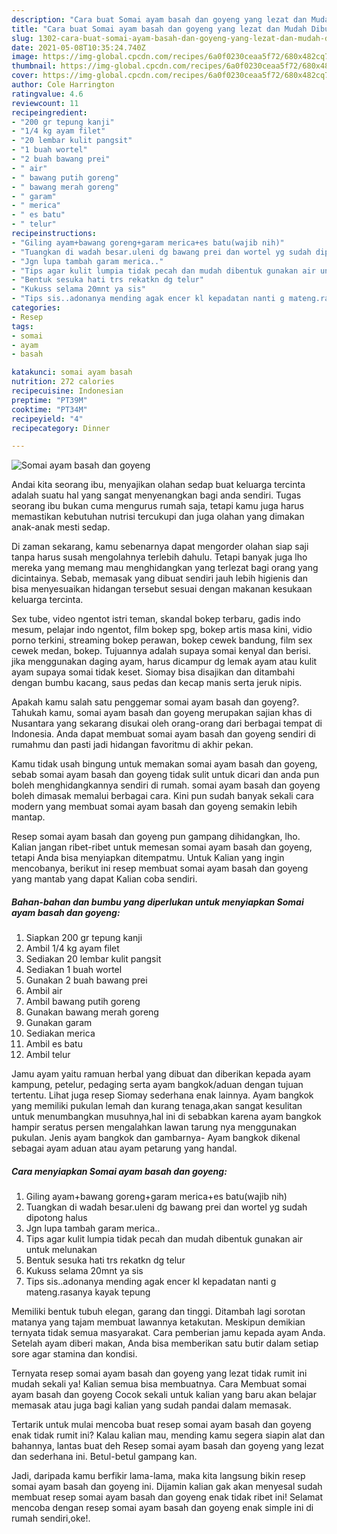 ```yaml
---
description: "Cara buat Somai ayam basah dan goyeng yang lezat dan Mudah Dibuat"
title: "Cara buat Somai ayam basah dan goyeng yang lezat dan Mudah Dibuat"
slug: 1302-cara-buat-somai-ayam-basah-dan-goyeng-yang-lezat-dan-mudah-dibuat
date: 2021-05-08T10:35:24.740Z
image: https://img-global.cpcdn.com/recipes/6a0f0230ceaa5f72/680x482cq70/somai-ayam-basah-dan-goyeng-foto-resep-utama.jpg
thumbnail: https://img-global.cpcdn.com/recipes/6a0f0230ceaa5f72/680x482cq70/somai-ayam-basah-dan-goyeng-foto-resep-utama.jpg
cover: https://img-global.cpcdn.com/recipes/6a0f0230ceaa5f72/680x482cq70/somai-ayam-basah-dan-goyeng-foto-resep-utama.jpg
author: Cole Harrington
ratingvalue: 4.6
reviewcount: 11
recipeingredient:
- "200 gr tepung kanji"
- "1/4 kg ayam filet"
- "20 lembar kulit pangsit"
- "1 buah wortel"
- "2 buah bawang prei"
- " air"
- " bawang putih goreng"
- " bawang merah goreng"
- " garam"
- " merica"
- " es batu"
- " telur"
recipeinstructions:
- "Giling ayam+bawang goreng+garam merica+es batu(wajib nih)"
- "Tuangkan di wadah besar.uleni dg bawang prei dan wortel yg sudah dipotong halus"
- "Jgn lupa tambah garam merica.."
- "Tips agar kulit lumpia tidak pecah dan mudah dibentuk gunakan air untuk melunakan"
- "Bentuk sesuka hati trs rekatkn dg telur"
- "Kukuss selama 20mnt ya sis"
- "Tips sis..adonanya mending agak encer kl kepadatan nanti g mateng.rasanya kayak tepung"
categories:
- Resep
tags:
- somai
- ayam
- basah

katakunci: somai ayam basah 
nutrition: 272 calories
recipecuisine: Indonesian
preptime: "PT39M"
cooktime: "PT34M"
recipeyield: "4"
recipecategory: Dinner

---
```



![Somai ayam basah dan goyeng](https://img-global.cpcdn.com/recipes/6a0f0230ceaa5f72/680x482cq70/somai-ayam-basah-dan-goyeng-foto-resep-utama.jpg)

Andai kita seorang ibu, menyajikan olahan sedap buat keluarga tercinta adalah suatu hal yang sangat menyenangkan bagi anda sendiri. Tugas seorang ibu bukan cuma mengurus rumah saja, tetapi kamu juga harus memastikan kebutuhan nutrisi tercukupi dan juga olahan yang dimakan anak-anak mesti sedap.

Di zaman  sekarang, kamu sebenarnya dapat mengorder olahan siap saji tanpa harus susah mengolahnya terlebih dahulu. Tetapi banyak juga lho mereka yang memang mau menghidangkan yang terlezat bagi orang yang dicintainya. Sebab, memasak yang dibuat sendiri jauh lebih higienis dan bisa menyesuaikan hidangan tersebut sesuai dengan makanan kesukaan keluarga tercinta. 

Sex tube, video ngentot istri teman, skandal bokep terbaru, gadis indo mesum, pelajar indo ngentot, film bokep spg, bokep artis masa kini, vidio porno terkini, streaming bokep perawan, bokep cewek bandung, film sex cewek medan, bokep. Tujuannya adalah supaya somai kenyal dan berisi. jika menggunakan daging ayam, harus dicampur dg lemak ayam atau kulit ayam supaya somai tidak keset. Siomay bisa disajikan dan ditambahi dengan bumbu kacang, saus pedas dan kecap manis serta jeruk nipis.

Apakah kamu salah satu penggemar somai ayam basah dan goyeng?. Tahukah kamu, somai ayam basah dan goyeng merupakan sajian khas di Nusantara yang sekarang disukai oleh orang-orang dari berbagai tempat di Indonesia. Anda dapat membuat somai ayam basah dan goyeng sendiri di rumahmu dan pasti jadi hidangan favoritmu di akhir pekan.

Kamu tidak usah bingung untuk memakan somai ayam basah dan goyeng, sebab somai ayam basah dan goyeng tidak sulit untuk dicari dan anda pun boleh menghidangkannya sendiri di rumah. somai ayam basah dan goyeng boleh dimasak memalui berbagai cara. Kini pun sudah banyak sekali cara modern yang membuat somai ayam basah dan goyeng semakin lebih mantap.

Resep somai ayam basah dan goyeng pun gampang dihidangkan, lho. Kalian jangan ribet-ribet untuk memesan somai ayam basah dan goyeng, tetapi Anda bisa menyiapkan ditempatmu. Untuk Kalian yang ingin mencobanya, berikut ini resep membuat somai ayam basah dan goyeng yang mantab yang dapat Kalian coba sendiri.

<!--inarticleads1-->

##### Bahan-bahan dan bumbu yang diperlukan untuk menyiapkan Somai ayam basah dan goyeng:

1. Siapkan 200 gr tepung kanji
1. Ambil 1/4 kg ayam filet
1. Sediakan 20 lembar kulit pangsit
1. Sediakan 1 buah wortel
1. Gunakan 2 buah bawang prei
1. Ambil  air
1. Ambil  bawang putih goreng
1. Gunakan  bawang merah goreng
1. Gunakan  garam
1. Sediakan  merica
1. Ambil  es batu
1. Ambil  telur


Jamu ayam yaitu ramuan herbal yang dibuat dan diberikan kepada ayam kampung, petelur, pedaging serta ayam bangkok/aduan dengan tujuan tertentu. Lihat juga resep Siomay sederhana enak lainnya. Ayam bangkok yang memiliki pukulan lemah dan kurang tenaga,akan sangat kesulitan untuk menumbangkan musuhnya,hal ini di sebabkan karena ayam bangkok hampir seratus persen mengalahkan lawan tarung nya menggunakan pukulan. Jenis ayam bangkok dan gambarnya- Ayam bangkok dikenal sebagai ayam aduan atau ayam petarung yang handal. 

<!--inarticleads2-->

##### Cara menyiapkan Somai ayam basah dan goyeng:

1. Giling ayam+bawang goreng+garam merica+es batu(wajib nih)
1. Tuangkan di wadah besar.uleni dg bawang prei dan wortel yg sudah dipotong halus
1. Jgn lupa tambah garam merica..
1. Tips agar kulit lumpia tidak pecah dan mudah dibentuk gunakan air untuk melunakan
1. Bentuk sesuka hati trs rekatkn dg telur
1. Kukuss selama 20mnt ya sis
1. Tips sis..adonanya mending agak encer kl kepadatan nanti g mateng.rasanya kayak tepung


Memiliki bentuk tubuh elegan, garang dan tinggi. Ditambah lagi sorotan matanya yang tajam membuat lawannya ketakutan. Meskipun demikian ternyata tidak semua masyarakat. Cara pemberian jamu kepada ayam Anda. Setelah ayam diberi makan, Anda bisa memberikan satu butir dalam setiap sore agar stamina dan kondisi. 

Ternyata resep somai ayam basah dan goyeng yang lezat tidak rumit ini mudah sekali ya! Kalian semua bisa membuatnya. Cara Membuat somai ayam basah dan goyeng Cocok sekali untuk kalian yang baru akan belajar memasak atau juga bagi kalian yang sudah pandai dalam memasak.

Tertarik untuk mulai mencoba buat resep somai ayam basah dan goyeng enak tidak rumit ini? Kalau kalian mau, mending kamu segera siapin alat dan bahannya, lantas buat deh Resep somai ayam basah dan goyeng yang lezat dan sederhana ini. Betul-betul gampang kan. 

Jadi, daripada kamu berfikir lama-lama, maka kita langsung bikin resep somai ayam basah dan goyeng ini. Dijamin kalian gak akan menyesal sudah membuat resep somai ayam basah dan goyeng enak tidak ribet ini! Selamat mencoba dengan resep somai ayam basah dan goyeng enak simple ini di rumah sendiri,oke!.

